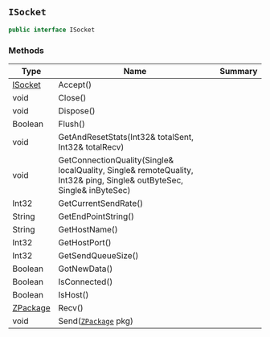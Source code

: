 ## `ISocket`

```csharp
public interface ISocket

```

### Methods

| Type | Name | Summary | 
| --- | --- | --- | 
| [ISocket](./ISocket.md) | Accept() |  | 
| void | Close() |  | 
| void | Dispose() |  | 
| Boolean | Flush() |  | 
| void | GetAndResetStats(Int32& totalSent, Int32& totalRecv) |  | 
| void | GetConnectionQuality(Single& localQuality, Single& remoteQuality, Int32& ping, Single& outByteSec, Single& inByteSec) |  | 
| Int32 | GetCurrentSendRate() |  | 
| String | GetEndPointString() |  | 
| String | GetHostName() |  | 
| Int32 | GetHostPort() |  | 
| Int32 | GetSendQueueSize() |  | 
| Boolean | GotNewData() |  | 
| Boolean | IsConnected() |  | 
| Boolean | IsHost() |  | 
| [ZPackage](./ZPackage.md) | Recv() |  | 
| void | Send([`ZPackage`](./ZPackage.md) pkg) |  | 


